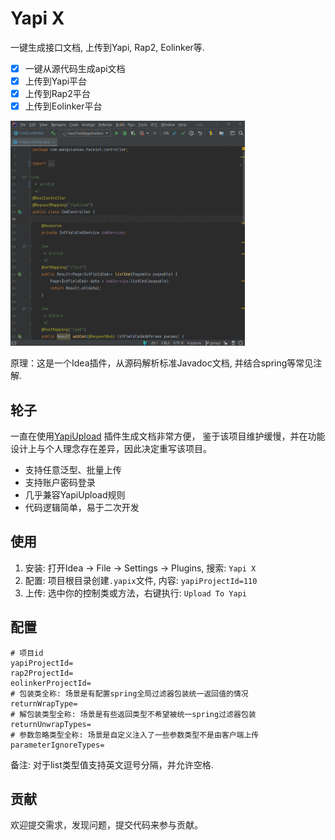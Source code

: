 # Yapi X
一键生成接口文档, 上传到Yapi, Rap2, Eolinker等.

- [x] 一键从源代码生成api文档
- [x] 上传到Yapi平台
- [x] 上传到Rap2平台
- [x] 上传到Eolinker平台

<img src="screenshots.gif" height="360">

原理：这是一个Idea插件，从源码解析标准Javadoc文档, 并结合spring等常见注解.

## 轮子
一直在使用[YapiUpload](https://github.com/diwand/YapiIdeaUploadPlugin) 插件生成文档非常方便，
鉴于该项目维护缓慢，并在功能设计上与个人理念存在差异，因此决定重写该项目。

- 支持任意泛型、批量上传
- 支持账户密码登录
- 几乎兼容YapiUpload规则
- 代码逻辑简单，易于二次开发

## 使用
1. 安装: 打开Idea -> File -> Settings -> Plugins, 搜索: `Yapi X`
2. 配置: 项目根目录创建`.yapix`文件, 内容: `yapiProjectId=110`
3. 上传: 选中你的控制类或方法，右键执行: `Upload To Yapi`

## 配置
```properties
# 项目id
yapiProjectId=
rap2ProjectId=
eolinkerProjectId=
# 包装类全称: 场景是有配置spring全局过滤器包装统一返回值的情况
returnWrapType=
# 解包装类型全称: 场景是有些返回类型不希望被统一spring过滤器包装
returnUnwrapTypes=
# 参数忽略类型全称: 场景是自定义注入了一些参数类型不是由客户端上传
parameterIgnoreTypes=
```
备注: 对于list类型值支持英文逗号分隔，并允许空格.

## 贡献
欢迎提交需求，发现问题，提交代码来参与贡献。

